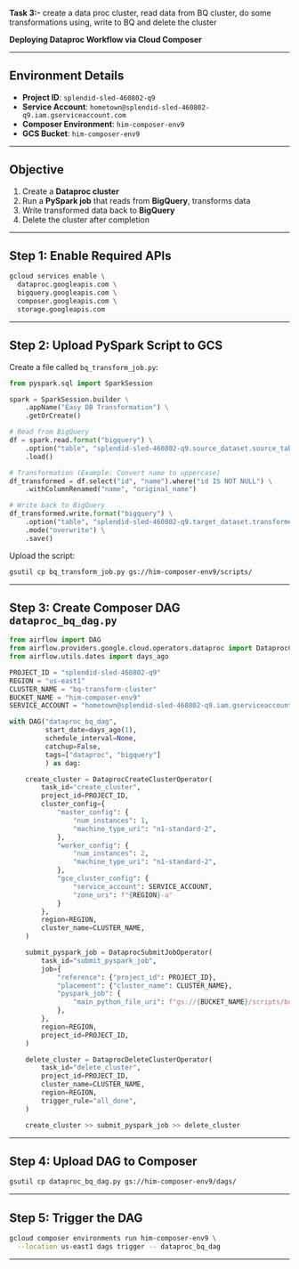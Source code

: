 **Task 3:-** ⁠create a data proc cluster, read data from BQ cluster, do some transformations using, write to BQ and delete the cluster

**Deploying Dataproc Workflow via Cloud Composer**

---

## Environment Details

* **Project ID**: `splendid-sled-460802-q9`
* **Service Account**: `hometown@splendid-sled-460802-q9.iam.gserviceaccount.com`
* **Composer Environment**: `him-composer-env9`
* **GCS Bucket**: `him-composer-env9`

---

## Objective

1. Create a **Dataproc cluster**
2. Run a **PySpark job** that reads from **BigQuery**, transforms data
3. Write transformed data back to **BigQuery**
4. Delete the cluster after completion

---

## Step 1: Enable Required APIs

```bash
gcloud services enable \
  dataproc.googleapis.com \
  bigquery.googleapis.com \
  composer.googleapis.com \
  storage.googleapis.com
```

---

## Step 2: Upload PySpark Script to GCS

Create a file called `bq_transform_job.py`:

```python
from pyspark.sql import SparkSession

spark = SparkSession.builder \
    .appName("Easy DB Transformation") \
    .getOrCreate()

# Read from BigQuery
df = spark.read.format("bigquery") \
    .option("table", "splendid-sled-460802-q9.source_dataset.source_table") \
    .load()

# Transformation (Example: Convert name to uppercase)
df_transformed = df.select("id", "name").where("id IS NOT NULL") \
    .withColumnRenamed("name", "original_name")

# Write back to BigQuery
df_transformed.write.format("bigquery") \
    .option("table", "splendid-sled-460802-q9.target_dataset.transformed_table") \
    .mode("overwrite") \
    .save()
```

Upload the script:

```bash
gsutil cp bq_transform_job.py gs://him-composer-env9/scripts/
```

---

## Step 3: Create Composer DAG `dataproc_bq_dag.py`

```python
from airflow import DAG
from airflow.providers.google.cloud.operators.dataproc import DataprocCreateClusterOperator, DataprocDeleteClusterOperator, DataprocSubmitJobOperator
from airflow.utils.dates import days_ago

PROJECT_ID = "splendid-sled-460802-q9"
REGION = "us-east1"
CLUSTER_NAME = "bq-transform-cluster"
BUCKET_NAME = "him-composer-env9"
SERVICE_ACCOUNT = "hometown@splendid-sled-460802-q9.iam.gserviceaccount.com"

with DAG("dataproc_bq_dag",
         start_date=days_ago(1),
         schedule_interval=None,
         catchup=False,
         tags=["dataproc", "bigquery"]
         ) as dag:

    create_cluster = DataprocCreateClusterOperator(
        task_id="create_cluster",
        project_id=PROJECT_ID,
        cluster_config={
            "master_config": {
                "num_instances": 1,
                "machine_type_uri": "n1-standard-2",
            },
            "worker_config": {
                "num_instances": 2,
                "machine_type_uri": "n1-standard-2",
            },
            "gce_cluster_config": {
                "service_account": SERVICE_ACCOUNT,
                "zone_uri": f"{REGION}-a"
            }
        },
        region=REGION,
        cluster_name=CLUSTER_NAME,
    )

    submit_pyspark_job = DataprocSubmitJobOperator(
        task_id="submit_pyspark_job",
        job={
            "reference": {"project_id": PROJECT_ID},
            "placement": {"cluster_name": CLUSTER_NAME},
            "pyspark_job": {
                "main_python_file_uri": f"gs://{BUCKET_NAME}/scripts/bq_transform_job.py"
            },
        },
        region=REGION,
        project_id=PROJECT_ID,
    )

    delete_cluster = DataprocDeleteClusterOperator(
        task_id="delete_cluster",
        project_id=PROJECT_ID,
        cluster_name=CLUSTER_NAME,
        region=REGION,
        trigger_rule="all_done",
    )

    create_cluster >> submit_pyspark_job >> delete_cluster
```

---

## Step 4: Upload DAG to Composer

```bash
gsutil cp dataproc_bq_dag.py gs://him-composer-env9/dags/
```

---

## Step 5: Trigger the DAG

```bash
gcloud composer environments run him-composer-env9 \
  --location us-east1 dags trigger -- dataproc_bq_dag
```

---


